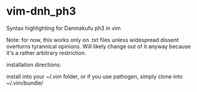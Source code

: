 # vim-dnh_ph3
Syntax highlighting for Danmakufu ph3 in vim

Note: for now, this works only on .txt files unless widespread dissent overturns tyrannical opinions. Will likely change out of it anyway because it's a rather arbitrary restriction.

installation directions:

install into your ~/.vim folder, or if you use pathogen, simply clone into ~/.vim/bundle/
